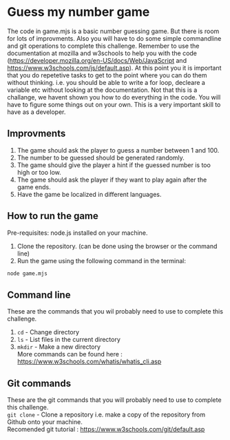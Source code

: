 # Guess my number game

The code in game.mjs is a basic number guessing game. But there is room for lots of improvments. 
Also you will have to do some simple commandline and git operations to complete this challenge.
Remember to use the documentation at mozilla and w3schools to help you with the code (https://developer.mozilla.org/en-US/docs/Web/JavaScript and https://www.w3schools.com/js/default.asp). At this point you it is important that you do repetetive tasks to get to the point where you can do them without thinking. i.e. you should be able to write a for loop, decleare a variable etc without looking at the documentation.
Not that this is a challange, we havent shown you how to do everything in the code. You will have to figure some things out on your own. This is a very important skill to have as a developer. 

## Improvments
1. The game should ask the player to guess a number between 1 and 100.
2. The number to be guessed should be generated randomly.
3. The game should give the player a hint if the guessed number is too high or too low.
4. The game should ask the player if they want to play again after the game ends.
5. Have the game be localized in different languages.

## How to run the game

Pre-requisites: node.js installed on your machine.

1. Clone the repository. (can be done using the browser or the command line)
2. Run the game using the following command in the terminal:
```bash 
node game.mjs
```

## Command line 
These are the commands that you wil probably need to use to complete this challenge.
1. `cd` - Change directory
2. `ls` - List files in the current directory
3. `mkdir` - Make a new directory  
More commands can be found here : https://www.w3schools.com/whatis/whatis_cli.asp

## Git commands
These are the git commands that you will probably need to use to complete this challenge.  
`git clone` - Clone a repository i.e. make a copy of the repository from Github onto your machine.  
Recomended git tutorial : https://www.w3schools.com/git/default.asp